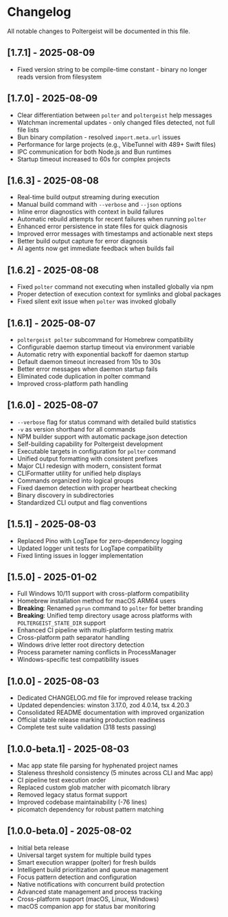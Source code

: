# Changelog

All notable changes to Poltergeist will be documented in this file.

## [1.7.1] - 2025-08-09

- Fixed version string to be compile-time constant - binary no longer reads version from filesystem

## [1.7.0] - 2025-08-09

- Clear differentiation between `polter` and `poltergeist` help messages
- Watchman incremental updates - only changed files detected, not full file lists
- Bun binary compilation - resolved `import.meta.url` issues
- Performance for large projects (e.g., VibeTunnel with 489+ Swift files)
- IPC communication for both Node.js and Bun runtimes
- Startup timeout increased to 60s for complex projects

## [1.6.3] - 2025-08-08

- Real-time build output streaming during execution
- Manual build command with `--verbose` and `--json` options
- Inline error diagnostics with context in build failures
- Automatic rebuild attempts for recent failures when running `polter`
- Enhanced error persistence in state files for quick diagnosis
- Improved error messages with timestamps and actionable next steps
- Better build output capture for error diagnosis
- AI agents now get immediate feedback when builds fail

## [1.6.2] - 2025-08-08

- Fixed `polter` command not executing when installed globally via npm
- Proper detection of execution context for symlinks and global packages
- Fixed silent exit issue when `polter` was invoked globally

## [1.6.1] - 2025-08-07

- `poltergeist polter` subcommand for Homebrew compatibility
- Configurable daemon startup timeout via environment variable
- Automatic retry with exponential backoff for daemon startup
- Default daemon timeout increased from 10s to 30s
- Better error messages when daemon startup fails
- Eliminated code duplication in polter command
- Improved cross-platform path handling

## [1.6.0] - 2025-08-07

- `--verbose` flag for status command with detailed build statistics
- `-v` as version shorthand for all commands
- NPM builder support with automatic package.json detection
- Self-building capability for Poltergeist development
- Executable targets in configuration for `polter` command
- Unified output formatting with consistent prefixes
- Major CLI redesign with modern, consistent format
- CLIFormatter utility for unified help displays
- Commands organized into logical groups
- Fixed daemon detection with proper heartbeat checking
- Binary discovery in subdirectories
- Standardized CLI output and flag conventions

## [1.5.1] - 2025-08-03

- Replaced Pino with LogTape for zero-dependency logging
- Updated logger unit tests for LogTape compatibility
- Fixed linting issues in logger implementation

## [1.5.0] - 2025-01-02

- Full Windows 10/11 support with cross-platform compatibility
- Homebrew installation method for macOS ARM64 users
- **Breaking**: Renamed `pgrun` command to `polter` for better branding
- **Breaking**: Unified temp directory usage across platforms with `POLTERGEIST_STATE_DIR` support
- Enhanced CI pipeline with multi-platform testing matrix
- Cross-platform path separator handling
- Windows drive letter root directory detection
- Process parameter naming conflicts in ProcessManager
- Windows-specific test compatibility issues

## [1.0.0] - 2025-08-03

- Dedicated CHANGELOG.md file for improved release tracking
- Updated dependencies: winston 3.17.0, zod 4.0.14, tsx 4.20.3
- Consolidated README documentation with improved organization
- Official stable release marking production readiness
- Complete test suite validation (318 tests passing)

## [1.0.0-beta.1] - 2025-08-03

- Mac app state file parsing for hyphenated project names
- Staleness threshold consistency (5 minutes across CLI and Mac app)
- CI pipeline test execution order
- Replaced custom glob matcher with picomatch library
- Removed legacy status format support
- Improved codebase maintainability (-76 lines)
- picomatch dependency for robust pattern matching

## [1.0.0-beta.0] - 2025-08-02

- Initial beta release
- Universal target system for multiple build types
- Smart execution wrapper (polter) for fresh builds
- Intelligent build prioritization and queue management
- Focus pattern detection and configuration
- Native notifications with concurrent build protection
- Advanced state management and process tracking
- Cross-platform support (macOS, Linux, Windows)
- macOS companion app for status bar monitoring